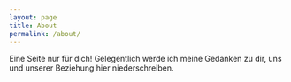```yaml
---
layout: page
title: About
permalink: /about/
---
```


Eine Seite nur für dich! Gelegentlich werde ich meine Gedanken zu dir, uns und unserer Beziehung hier niederschreiben.